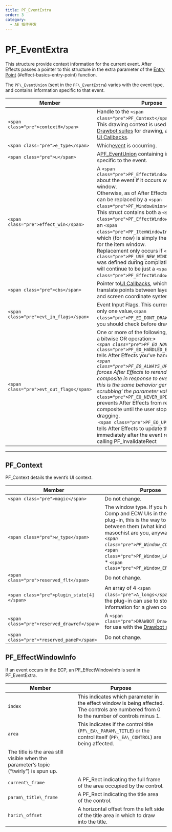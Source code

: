 ```yaml
---
title: PF_EventExtra
order: 3
category:
  - AE 插件开发
---
```

# PF_EventExtra

This structure provide context information for the current event. After Effects passes a pointer to this structure in the extra parameter of the [Entry Point](../effect-basics/entry-point.html) (#effect-basics-entry-point) function.

The `PF\_EventUnion` (sent in the `PF\_EventExtra`) varies with the event type, and contains information specific to that event.


| **Member**                           | **Purpose**                                                                                                                                                                                                                                                                                                                                                                                                                                                                                                                                                                                                                                                                                                                                                 |
| ------------------------------------------ | ----------------------------------------------------------------------------------------------------------------------------------------------------------------------------------------------------------------------------------------------------------------------------------------------------------------------------------------------------------------------------------------------------------------------------------------------------------------------------------------------------------------------------------------------------------------------------------------------------------------------------------------------------------------------------------------------------------------------------------------------------------------- |
| `<span class="pre">contextH</span>`      | Handle to the `<span class="pre">PF_Context</span>`.<br />This drawing context is used with the [Drawbot suites](https://ae-plugins.docsforadobe.dev/effect-ui-events/custom-ui-and-drawbot.html#effect-ui-events-custom-ui-and-drawbot) for drawing, and also for the [UI Callbacks](https://ae-plugins.docsforadobe.dev/effect-ui-events/ui-callbacks.html#effect-ui-events-ui-callbacks).                                                                                                                                                                                                                                                                                                                                                                          |
| `<span class="pre">e_type</span>`        | Which[event](https://ae-plugins.docsforadobe.dev/effect-ui-events/effect-ui-events.html#effect-ui-events-effect-ui-events) is occurring.                                                                                                                                                                                                                                                                                                                                                                                                                                                                                                                                                                                                                             |
| `<span class="pre">u</span>`             | A[PF_EventUnion](https://ae-plugins.docsforadobe.dev/effect-ui-events/PF_EventUnion.html#effect-ui-events-pf-eventunion) containing information specific to the event.                                                                                                                                                                                                                                                                                                                                                                                                                                                                                                                                                                                               |
| `<span class="pre">effect_win</span>`    | A `<span class="pre">PF_EffectWindowInfo</span>` about the event if it occurs within the effects window.<br />Otherwise, as of After Effects 5.0, effect_win can be replaced by a `<span class="pre">PF_WindowUnion</span>`.<br />This struct contains both a `<span class="pre">PF_EffectWindowInfo</span>` and an `<span class="pre">PF_ItemWindowInfo</span>`, which (for now) is simply the port rectangle for the item window.<br />Replacement only occurs if `<span class="pre">PF_USE_NEW_WINDOW_UNION</span>` was defined during compilation; otherwise, it will continue to be just a `<span class="pre">PF_EffectWindowInfo</span>`.                                                                                                       |
| `<span class="pre">cbs</span>`           | Pointer to[UI Callbacks](https://ae-plugins.docsforadobe.dev/effect-ui-events/ui-callbacks.html#effect-ui-events-ui-callbacks), which are needed to translate points between layer, composition, and screen coordinate systems.                                                                                                                                                                                                                                                                                                                                                                                                                                                                                                                                      |
| `<span class="pre">evt_in_flags</span>`  | Event Input Flags. This currently contains only one value,`<span class="pre">PF_EI_DONT_DRAW</span>`, which you should check before drawing!                                                                                                                                                                                                                                                                                                                                                                                                                                                                                                                                                                                                                    |
| `<span class="pre">evt_out_flags</span>` | One or more of the following, combined with a bitwise OR operation:><br />*`<span class="pre">PF_EO_NONE</span>`*`<span class="pre">PF_EO_HANDLED_EVENT</span>` tells After Effects you’ve handled the event.<br />*`<span class="pre">PF_EO_ALWAYS_UPDATE</span>` forces After Effects to rerender the composite in response to every click or drag; this is the same behavior generated by ‘alt-scrubbing’ the parameter value.* `<span class="pre">PF_EO_NEVER_UPDATE</span>` prevents After Effects from rerendering the composite until the user stops clicking and dragging.<br /> `<span class="pre">PF_EO_UPDATE_NOW</span>` tells After Effects to update the view immediately after the event returns after calling PF_InvalidateRect |

---

## PF_Context

PF_Context details the event’s UI context.



| **Member**                              | **Purpose**                                                                                                                                                                                                                                                                                                                 |
| --------------------------------------------- | --------------------------------------------------------------------------------------------------------------------------------------------------------------------------------------------------------------------------------------------------------------------------------------------------------------------------------- |
| `<span class="pre">magic</span>`            | Do not change.                                                                                                                                                                                                                                                                                                                    |
| `<span class="pre">w_type</span>`           | The window type. If you have Custom Comp and ECW UIs in the same plug-in, this is the way to differentiate between them (what kind of masochist are you, anyway?).> <br />*`<span class="pre">PF_Window_COMP</span>`,<br />* `<span class="pre">PF_Window_LAYER</span>`,<br />* `<span class="pre">PF_Window_EFFECT</span>` |
| `<span class="pre">reserved_flt</span>`     | Do not change.                                                                                                                                                                                                                                                                                                                    |
| `<span class="pre">plugin_state[4]</span>`  | An array of 4 `<span class="pre">A_longs</span>` which the plug-in can use to store state information for a given context.                                                                                                                                                                                                      |
| `<span class="pre">reserved_drawref</span>` | A `<span class="pre">DRAWBOT_DrawRef</span>` for use with the [Drawbot suites](https://ae-plugins.docsforadobe.dev/effect-ui-events/custom-ui-and-drawbot.html#effect-ui-events-custom-ui-and-drawbot).                                                                                                                            |
| `<span class="pre">*reserved_paneP</span>`  | Do not change.                                                                                                                                                                                                                                                                                                                    |

## PF_EffectWindowInfo

If an event occurs in the ECP, an PF_EffectWindowInfo is sent in PF_EventExtra.

| **Member**                                                                         | **Purpose**                                                                                                                          |
| ---------------------------------------------------------------------------------------- | ------------------------------------------------------------------------------------------------------------------------------------------ |
| `index`                                                                                | This indicates which parameter in the effect window is being affected. The controls are numbered from 0 to the number of controls minus 1. |
| `area`                                                                                 | This indicates if the control title (`PF\_EA\_PARAM\_TITLE`) or the control itself (`PF\_EA\_CONTROL`) are being affected.             |
| The title is the area still visible when the parameter’s topic (“twirly”) is spun up. |                                                                                                                                            |
| `current\_frame`                                                                       | A PF_Rect indicating the full frame of the area occupied by the control.                                                                   |
| `param\_title\_frame`                                                                  | A PF_Rect indicating the title area of the control.                                                                                        |
| `horiz\_offset`                                                                        | A horizontal offset from the left side of the title area in which to draw into the title.                                                  |
